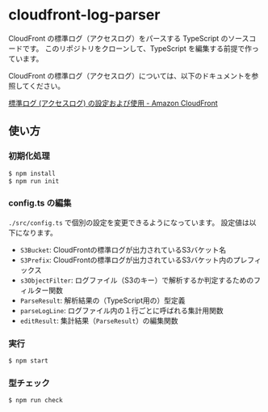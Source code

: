 # cloudfront-log-parser

CloudFront の標準ログ（アクセスログ）をパースする TypeScript のソースコードです。
このリポジトリをクローンして、TypeScript を編集する前提で作っています。

CloudFront の標準ログ（アクセスログ）については、以下のドキュメントを参照してください。

[標準ログ (アクセスログ) の設定および使用 - Amazon CloudFront](https://docs.aws.amazon.com/ja_jp/AmazonCloudFront/latest/DeveloperGuide/AccessLogs.html)

## 使い方

### 初期化処理

```bash
$ npm install
$ npm run init
```

### config.ts の編集

`./src/config.ts` で個別の設定を変更できるようになっています。
設定値は以下になります。

- `S3Bucket`: CloudFrontの標準ログが出力されているS3バケット名
- `S3Prefix`: CloudFrontの標準ログが出力されているS3バケット内のプレフィックス
- `s3ObjectFilter`: ログファイル（S3のキー）で解析するか判定するためのフィルター関数
- `ParseResult`: 解析結果の（TypeScript用の）型定義
- `parseLogLine`: ログファイル内の１行ごとに呼ばれる集計用関数
- `editResult`: 集計結果（`ParseResult`）の編集関数

### 実行

```bash
$ npm start
```

### 型チェック

```bash
$ npm run check
```
